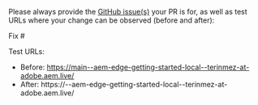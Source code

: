 Please always provide the [GitHub issue(s)](../issues) your PR is for, as well as test URLs where your change can be observed (before and after):

Fix #<gh-issue-id>

Test URLs:
- Before: https://main--aem-edge-getting-started-local--terinmez-at-adobe.aem.live/
- After: https://<branch>--aem-edge-getting-started-local--terinmez-at-adobe.aem.live/
